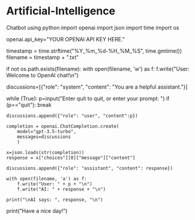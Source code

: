 # Artificial-Intelligence
Chatbot using python 
import openai
import json
import time
import os

openai.api_key="YOUR OPENAI API KEY HERE."

timestamp = time.strftime("%Y_%m_%d-%H_%M_%S", time.gmtime())
filename = timestamp + ".txt"

if not os.path.exists(filename):
    with open(filename, 'w') as f:
        f.write("User: Welcome to OpenAI chat!\n")

discussions=[{"role": "system", 
              "content": "You are a helpful assistant."}]

while (True):
    p=input("Enter quit to quit, or enter your prompt: ")
    if (p=="quit"):
        break
    
    discussions.append({"role": "user", "content":p})
    
    completion = openai.ChatCompletion.create(
        model="gpt-3.5-turbo",
        messages=discussions
        )

    x=json.loads(str(completion))
    response = x["choices"][0]["message"]["content"]
    
    discussions.append({"role": "assistant", "content": response})
    
    with open(filename, 'a') as f:
        f.write("User: " + p + "\n")
        f.write("AI: " + response + "\n")
    
    print("\nAI says: ", response, "\n")

print("Have a nice day!")
